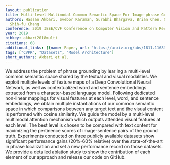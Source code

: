 ```yaml
---
layout: publication
title: Multi-level Multimodal Common Semantic Space For Image-phrase Grounding
authors: Hassan Akbari, Svebor Karaman, Surabhi Bhargava, Brian Chen, Carl Vondrick,
  Shih-fu Chang
conference: 2019 IEEE/CVF Conference on Computer Vision and Pattern Recognition (CVPR)
year: 2019
bibkey: akbari2018multi
citations: 68
additional_links: [{name: Paper, url: 'https://arxiv.org/abs/1811.11683'}]
tags: ["CVPR", "Datasets", "Model Architecture"]
short_authors: Akbari et al.
---
```

We address the problem of phrase grounding by lear ing a multi-level common
semantic space shared by the textual and visual modalities. We exploit multiple
levels of feature maps of a Deep Convolutional Neural Network, as well as
contextualized word and sentence embeddings extracted from a character-based
language model. Following dedicated non-linear mappings for visual features at
each level, word, and sentence embeddings, we obtain multiple instantiations of
our common semantic space in which comparisons between any target text and the
visual content is performed with cosine similarity. We guide the model by a
multi-level multimodal attention mechanism which outputs attended visual
features at each level. The best level is chosen to be compared with text
content for maximizing the pertinence scores of image-sentence pairs of the
ground truth. Experiments conducted on three publicly available datasets show
significant performance gains (20%-60% relative) over the state-of-the-art in
phrase localization and set a new performance record on those datasets. We
provide a detailed ablation study to show the contribution of each element of
our approach and release our code on GitHub.